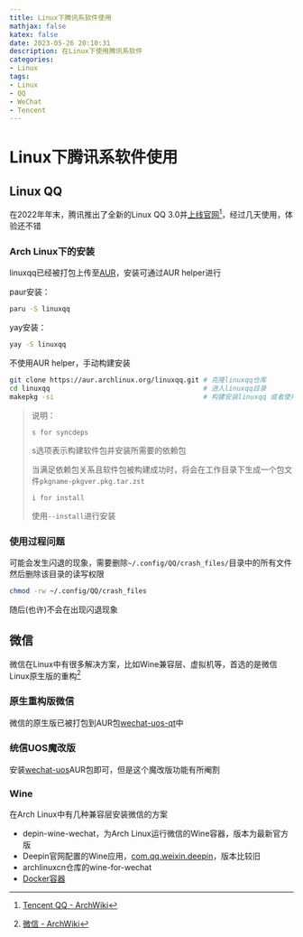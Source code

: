 ```yaml
---
title: Linux下腾讯系软件使用
mathjax: false
katex: false
date: 2023-05-26 20:10:31
description: 在Linux下使用腾讯系软件
categories:
- Linux
tags:
- Linux
- QQ
- WeChat
- Tencent
---
```


# Linux下腾讯系软件使用

## Linux QQ

在2022年年末，腾讯推出了全新的Linux QQ 3.0并[上线官网](https://im.qq.com/linuxqq/download.html)[^1]，经过几天使用，体验还不错

[^1]: [Tencent QQ - ArchWiki](https://wiki.archlinux.org/title/Tencent_QQ)

### Arch Linux下的安装

linuxqq已经被打包上传至[AUR](https://aur.archlinux.org/packages/linuxqq)，安装可通过AUR helper进行

paur安装：

```sh
paru -S linuxqq
```

yay安装：

```sh
yay -S linuxqq
```

不使用AUR helper，手动构建安装

```sh
git clone https://aur.archlinux.org/linuxqq.git # 克隆linuxqq仓库
cd linuxqq                                      # 进入linuxqq目录
makepkg -si                                     # 构建安装linuxqq 或者使用参数全称makepkg --syncdeps --install
```

> 说明：
>
> `s for syncdeps`
>
> s选项表示构建软件包并安装所需要的依赖包
> 
> 当满足依赖包关系且软件包被构建成功时，将会在工作目录下生成一个包文件`pkgname-pkgver.pkg.tar.zst`
>
> `i for install`
>
> 使用`--install`进行安装

### 使用过程问题

可能会发生闪退的现象，需要删除`~/.config/QQ/crash_files/`目录中的所有文件然后删除该目录的读写权限

```sh
chmod -rw ~/.config/QQ/crash_files
```

随后(也许)不会在出现闪退现象

## 微信

微信在Linux中有很多解决方案，比如Wine兼容层、虚拟机等，首选的是微信Linux原生版的重构[^2]

[^2]: [微信 - ArchWiki](https://wiki.archlinuxcn.org/wiki/%E5%BE%AE%E4%BF%A1)

### 原生重构版微信

微信的原生版已被打包到AUR包[wechat-uos-qt](https://aur.archlinux.org/packages/wechat-uos-qt)中

### 统信UOS魔改版

安装[wechat-uos](https://aur.archlinux.org/packages/wechat-uos/)AUR包即可，但是这个魔改版功能有所阉割

### Wine

在Arch Linux中有几种兼容层安装微信的方案
- depin-wine-wechat，为Arch Linux运行微信的Wine容器，版本为最新官方版
- Deepin官网配置的Wine应用，[com.qq.weixin.deepin](https://aur.archlinux.org/packages/com.qq.weixin.deepin/)，版本比较旧
- archlinuxcn仓库的wine-for-wechat
- [Docker容器](https://github.com/huan/docker-wechat)
